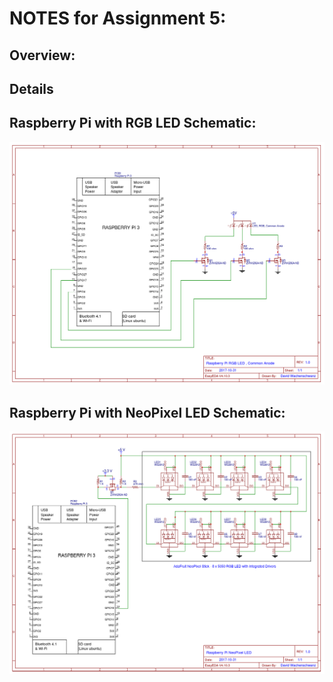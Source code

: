 # NOTES for Assignment 5:

## Overview:


## Details


## Raspberry Pi with RGB LED Schematic:

![](Images/RGB-LED-Schematic.png?raw=true)

## Raspberry Pi with NeoPixel LED Schematic:

![](Images/NeoPixel-LED-Schematic.png?raw=true)
